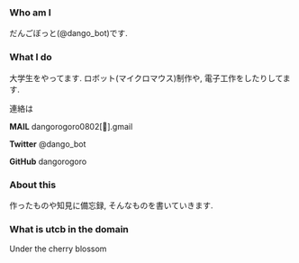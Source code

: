 
### Who am I
だんごぼっと(@dango_bot)です.
### What I do
大学生をやってます. ロボット(マイクロマウス)制作や, 電子工作をしたりしてます.

連絡は

**MAIL**  dangorogoro0802[:dango:].gmail

**Twitter** @dango_bot

**GitHub** dangorogoro

### About this 
作ったものや知見に備忘録, そんなものを書いていきます.
### What is utcb in the domain
Under the cherry blossom
